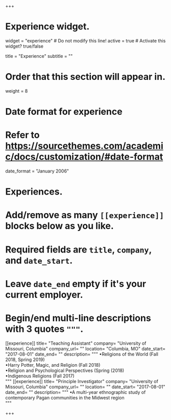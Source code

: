 +++
# Experience widget.
widget = "experience"  # Do not modify this line!
active = true  # Activate this widget? true/false

title = "Experience"
subtitle = ""

# Order that this section will appear in.
weight = 8

# Date format for experience
#   Refer to https://sourcethemes.com/academic/docs/customization/#date-format
date_format = "January 2006"

# Experiences.
#   Add/remove as many `[[experience]]` blocks below as you like.
#   Required fields are `title`, `company`, and `date_start`.
#   Leave `date_end` empty if it's your current employer.
#   Begin/end multi-line descriptions with 3 quotes `"""`.
[[experience]]
  title= "Teaching Assistant"
  company= "University of Missouri, Columbia"
  company_url= ""
  location= "Columbia, MO"
  date_start= "2017-08-01"
  date_end= ""
  description= """
  •Religions of the World (Fall 2018, Spring 2019)  
  •Harry Potter, Magic, and Religion (Fall 2018)  
  •Religion and Psychological Perspectives (Spring (2018)  
  •Indigenous Religions (Fall 2017)  
  """
[[experience]]
  title= "Principle Investigator"
  company= "University of Missouri, Columbia"
  company_url= ""
  location= ""
  date_start= "2017-08-01"
  date_end= ""
  description= """
  •A multi-year ethnographic study of contemporary Pagan communities in the Midwest region  
  """  
  
+++
